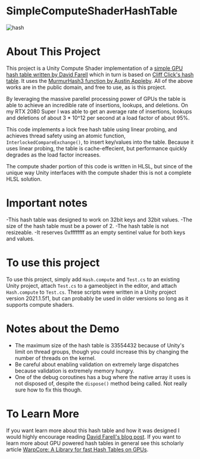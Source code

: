 # SimpleComputeShaderHashTable

![hash](https://user-images.githubusercontent.com/68340554/128588217-7a013ea2-153e-4b27-a418-db551b999177.PNG)

# About This Project
This project is a Unity Compute Shader implementation of a [simple GPU hash table written by David Farell](https://github.com/nosferalatu/SimpleGPUHashTable) which in turn is based on [Cliff Click's hash table](https://preshing.com/20130605/the-worlds-simplest-lock-free-hash-table/). It uses the [MurmurHash3 function by Austin Appleby](https://github.com/aappleby/smhasher). All of the above works are in the public domain, and free to use, as is this project. 

By leveraging the massive parellel processing power of GPUs the table is able to achieve an incredible rate of insertions, lookups, and deletions. On my RTX 2080 Super I was able to get an average rate of insertions, lookups and deletions of about 3 * 10^12 per second at a load factor of about 95%.

This code implements a lock free hash table using linear probing, and achieves thread safety using an atomic function, `InterlockedCompareExchange()`, to insert key/values into the table. Because it uses linear probing, the table is cache-effecient, but performance quickly degrades as the load factor increases.

The compute shader portion of this code is written in HLSL, but since of the unique way Unity interfaces with the compute shader this is not a complete HLSL solution.

# Important notes
-This hash table was designed to work on 32bit keys and 32bit values.
-The size of the hash table must be a power of 2. 
-The hash table is not resizeable. 
-It reserves 0xffffffff as an empty sentinel value for both keys and values.

# To use this project
To use this project, simply add `Hash.compute` and `Test.cs` to an existing Unity project, attach `Test.cs` to a gameobject in the editor, and attach `Hash.compute` to `Test.cs`. These scripts were written in a Unity project version 2021.1.5f1, but can probably be used in older versions so long as it supports compute shaders.    

# Notes about the Demo
* The maximum size of the hash table is 33554432 because of Unity's limit on thread groups, though you could increase this by changing the number of threads on the kernel.
* Be careful about enabling validation on extremely large dispatches because validation is extremely memory hungry.
* One of the debug coroutines has a bug where the native array it uses is not disposed of, despite the `dispose()` method being called. Not really sure how to fix this though.

# To Learn More
If you want learn more about this hash table and how it was designed I would highly encourage reading [David Farell's blog post](https://nosferalatu.com/SimpleGPUHashTable.html). If you want to learn more about GPU powered hash tables in general see this scholarly article [WarpCore: A Library for fast Hash Tables on GPUs](https://arxiv.org/pdf/2009.07914.pdf).

